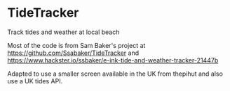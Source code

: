 # TideTracker
Track tides and weather at local beach

Most of the code is from Sam Baker's project at https://github.com/Ssabaker/TideTracker and https://www.hackster.io/ssbaker/e-ink-tide-and-weather-tracker-21447b 

Adapted to use a smaller screen available in the UK from thepihut and also use a UK tides API.
